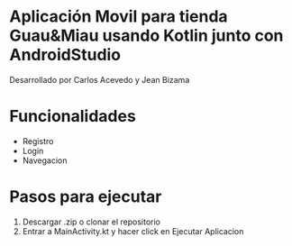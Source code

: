 # Aplicación Movil para tienda Guau&Miau usando Kotlin junto con AndroidStudio
Desarrollado por Carlos Acevedo y Jean Bizama

# Funcionalidades 
 - Registro
 - Login
 - Navegacion


# Pasos para ejecutar

1. Descargar .zip o clonar el repositorio
2. Entrar a MainActivity.kt y hacer click en Ejecutar Aplicacion